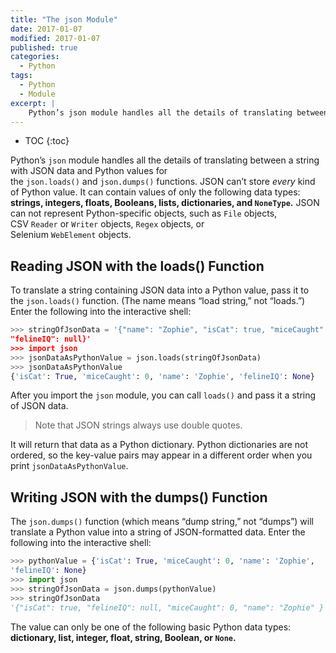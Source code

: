 ```yaml
---
title: "The json Module"
date: 2017-01-07
modified: 2017-01-07
published: true
categories:
  - Python
tags:
  - Python
  - Module
excerpt: |
    Python’s json module handles all the details of translating between a string with JSON data and Python values for the json.loads() and json.dumps() functions. 
---
```


* TOC
{:toc}

Python’s `json` module handles all the details of translating between a string with JSON data and Python values for the `json.loads()` and `json.dumps()` functions. JSON can’t store *every* kind of Python value. It can contain values of only the following data types: **strings, integers, floats, Booleans, lists, dictionaries, and `NoneType`.** JSON can not represent Python-specific objects, such as `File` objects, CSV `Reader` or `Writer` objects, `Regex` objects, or Selenium `WebElement` objects.

## Reading JSON with the loads() Function

To translate a string containing JSON data into a Python value, pass it to the `json.loads()` function. (The name means “load string,” not “loads.”) Enter the following into the interactive shell:

```python
>>> stringOfJsonData = '{"name": "Zophie", "isCat": true, "miceCaught": 0,
"felineIQ": null}'
>>> import json
>>> jsonDataAsPythonValue = json.loads(stringOfJsonData)
>>> jsonDataAsPythonValue
{'isCat': True, 'miceCaught': 0, 'name': 'Zophie', 'felineIQ': None}
```

After you import the `json` module, you can call `loads()` and pass it a string of JSON data. 

> Note that JSON strings always use double quotes. 

It will return that data as a Python dictionary. Python dictionaries are not ordered, so the key-value pairs may appear in a different order when you print `jsonDataAsPythonValue`.

## Writing JSON with the dumps() Function

The `json.dumps()` function (which means “dump string,” not “dumps”) will translate a Python value into a string of JSON-formatted data. Enter the following into the interactive shell:

```python
>>> pythonValue = {'isCat': True, 'miceCaught': 0, 'name': 'Zophie',
'felineIQ': None}
>>> import json
>>> stringOfJsonData = json.dumps(pythonValue)
>>> stringOfJsonData
'{"isCat": true, "felineIQ": null, "miceCaught": 0, "name": "Zophie" }'
```

The value can only be one of the following basic Python data types: **dictionary, list, integer, float, string, Boolean, or `None`.**
